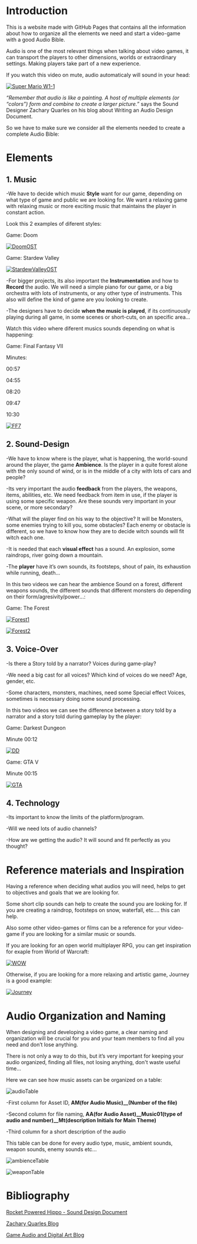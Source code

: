 # Introduction

This is a website made with GitHub Pages that contains all the information about how to organize all the elements we need and start a video-game with a good Audio Bible.

Audio is one of the most relevant things when talking about video games, it can transport the players to other dimensions, worlds or extraordinary settings. Making players take part of a new experience. 

If you watch this video on mute, audio automaticaly will sound in your head:

[![Super Mario W1-1](https://img.youtube.com/vi/W9x_nNjU9xs/0.jpg)](https://www.youtube.com/watch?v=W9x_nNjU9xs "Super Mario W1-1")

*“Remember that audio is like a painting. A host of multiple elements (or “colors”) form and combine to create a larger picture.”*
says the Sound Designer Zachary Quarles on his blog about Writing an Audio Design Document.


So we have to make sure we consider all the elements needed to create a complete Audio Bible:

# Elements

## 1. Music

-We have to decide which music **Style** want for our game, depending on what type of game and public we are looking for. We want a relaxing game with relaxing music or more exciting music that maintains the player in constant action.

Look this 2 examples of diferent styles:

Game: Doom

[![DoomOST](https://img.youtube.com/vi/BSsfjHCFosw/0.jpg)](https://www.youtube.com/watch?v=BSsfjHCFosw "DoomOST")

Game: Stardew Valley

[![StardewValleyOST](https://img.youtube.com/vi/FQSHcl6TJb4/0.jpg)](https://www.youtube.com/watch?v=FQSHcl6TJb4 "StardewValleyOST")

-For bigger projects, its also important the **Instrumentation** and how to **Record** the audio. We will need a simple piano for our game, or a big orchestra with lots of instruments, or any other type of instruments. This also will define the kind of game are you looking to create.

-The designers have to decide **when the music is played**, if its continuously playing during all game, in some scenes or short-cuts, on an specific area…

Watch this video where diferent musics sounds depending on what is happening:

Game: Final Fantasy VII

Minutes: 

00:57

04:55

08:20

09:47

10:30

[![FF7](https://img.youtube.com/vi/KhSicdniIng/0.jpg)](https://www.youtube.com/watch?v=KhSicdniIng "FF7")

## 2. Sound-Design

-We have to know where is the player, what is happening, the world-sound around the player, the game **Ambience**. Is the player in a quite forest alone with the only sound of wind, or is in the middle of a city with lots of cars and people?

-Its very important the audio **feedback** from the players, the weapons, items, abilities, etc.
We need feedback from item in use, if the player is using some specific weapon. Are these sounds very important in your scene, or more secondary?

-What will the player find on his way to the objective? It will be Monsters, some enemies trying to kill you, some obstacles? Each enemy or obstacle is different, so we have to know how they are to decide witch sounds will fit witch each one.

-It is needed that each **visual effect** has a sound. An explosion, some raindrops, river going down a mountain.

-The **player** have it’s own sounds, its footsteps, shout of pain, its exhaustion while running, death…

In this two videos we can hear the ambience Sound on a forest, different weapons sounds, the different sounds that different monsters do depending on their form/agresivity/power...:

Game: The Forest

[![Forest1](https://img.youtube.com/vi/1mrW0BnNIQA/0.jpg)](https://www.youtube.com/watch?v=1mrW0BnNIQA "Forest1")

[![Forest2](https://img.youtube.com/vi/DeholeI7okk/0.jpg)](https://www.youtube.com/watch?v=DeholeI7okk "Forest2")

## 3. Voice-Over

-Is there a Story told by a narrator? Voices during game-play?

-We need a big cast for all voices? Which kind of voices do we need? Age, gender, etc.

-Some characters, monsters, machines, need some Special effect Voices, sometimes is necessary doing some sound processing.

In this two videos we can see the difference between a story told by a narrator and a story told during gameplay by the player:

Game: Darkest Dungeon

Minute 00:12

[![DD](https://img.youtube.com/vi/QlRBzoKN4NY/0.jpg)](https://www.youtube.com/watch?v=QlRBzoKN4NY "DD")

Game: GTA V 

Minute 00:15

[![GTA](https://img.youtube.com/vi/dq_d0sw4EqQ/0.jpg)](https://www.youtube.com/watch?v=dq_d0sw4EqQ "GTA")

## 4. Technology

-Its important to know the limits of the platform/program.

-Will we need lots of audio channels?

-How are we getting the audio? It will sound and fit perfectly as you thought?

# Reference materials and Inspiration

Having a reference when deciding what audios you will need, helps to get to objectives and goals that we are looking for.

Some short clip sounds can help to create the sound you are looking for. If you are creating a raindrop, footsteps on snow, waterfall, etc.… this can help.

Also some other video-games or films can be a reference for your video-game if you are looking for a similar music or sounds.

If you are looking for an open world multiplayer RPG, you can get inspiration for exaple from World of Warcraft:

[![WOW](https://img.youtube.com/vi/gQFOLOur1jM/0.jpg)](https://www.youtube.com/watch?v=gQFOLOur1jM "WOW")

Otherwise, if you are looking for a more relaxing and artistic game, Journey is a good example:

[![Journey](https://img.youtube.com/vi/M3hFN8UrBPw/0.jpg)](https://www.youtube.com/watch?v=M3hFN8UrBPw "Journey")

# Audio Organization and Naming

When designing and developing a video game, a clear naming and organization will be crucial for you and your team members to find all you need and don’t lose anything. 

There is not only a way to do this, but it’s very important for keeping your audio organized, finding all files, not losing anything, don't waste useful time...

Here we can see how music assets can be organized on a table:

![audioTable](images/music.PNG)

-First column for Asset ID, **AM(for Audio Music)__(Number of the file)**

-Second column for file naming, **AA(for Audio Asset)__Music01(type of audio and number)__Mt(description Initials for Main Theme)**

-Third column for a short description of the audio

This table can be done for every audio type, music, ambient sounds, weapon sounds, enemy sounds etc...

![ambienceTable](images/ambience.PNG)

![weaponTable](images/weapons.PNG)

# Bibliography

[Rocket Powered Hippo - Sound Design Document](https://issuu.com/rocket_powered_hippo/docs/sounddesignfinal)

[Zachary Quarles Blog](http://zacharyquarles.com/blog/?p=518)

[Game Audio and Digital Art Blog](https://annesoaudio.com/category/category-1/game-audio/page/2/)
